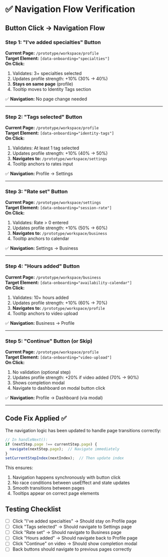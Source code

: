 # ✅ Navigation Flow Verification

## Button Click → Navigation Flow

### Step 1: "I've added specialties" Button
**Current Page:** `/prototype/workspace/profile`  
**Target Element:** `[data-onboarding="specialties"]`  
**On Click:**
1. Validates: 3+ specialties selected
2. Updates profile strength: +10% (30% → 40%)
3. **Stays on same page** (profile)
4. Tooltip moves to Identity Tags section

✅ **Navigation:** No page change needed

---

### Step 2: "Tags selected" Button  
**Current Page:** `/prototype/workspace/profile`  
**Target Element:** `[data-onboarding="identity-tags"]`  
**On Click:**
1. Validates: At least 1 tag selected
2. Updates profile strength: +10% (40% → 50%)
3. **Navigates to:** `/prototype/workspace/settings`
4. Tooltip anchors to rates input

✅ **Navigation:** Profile → Settings

---

### Step 3: "Rate set" Button
**Current Page:** `/prototype/workspace/settings`  
**Target Element:** `[data-onboarding="session-rate"]`  
**On Click:**
1. Validates: Rate > 0 entered
2. Updates profile strength: +10% (50% → 60%)
3. **Navigates to:** `/prototype/workspace/business`
4. Tooltip anchors to calendar

✅ **Navigation:** Settings → Business

---

### Step 4: "Hours added" Button
**Current Page:** `/prototype/workspace/business`  
**Target Element:** `[data-onboarding="availability-calendar"]`  
**On Click:**
1. Validates: 10+ hours added
2. Updates profile strength: +10% (60% → 70%)
3. **Navigates to:** `/prototype/workspace/profile`
4. Tooltip anchors to video upload

✅ **Navigation:** Business → Profile

---

### Step 5: "Continue" Button (or Skip)
**Current Page:** `/prototype/workspace/profile`  
**Target Element:** `[data-onboarding="video-upload"]`  
**On Click:**
1. No validation (optional step)
2. Updates profile strength: +20% if video added (70% → 90%)
3. Shows completion modal
4. Navigate to dashboard on modal button click

✅ **Navigation:** Profile → Dashboard (via modal)

---

## Code Fix Applied ✅

The navigation logic has been updated to handle page transitions correctly:

```typescript
// In handleNext():
if (nextStep.page !== currentStep.page) {
  navigate(nextStep.page);  // Navigate immediately
}
setCurrentStepIndex(nextIndex);  // Then update index
```

This ensures:
1. Navigation happens synchronously with button click
2. No race conditions between useEffect and state updates
3. Smooth transitions between pages
4. Tooltips appear on correct page elements

## Testing Checklist

- [ ] Click "I've added specialties" → Should stay on Profile page
- [ ] Click "Tags selected" → Should navigate to Settings page
- [ ] Click "Rate set" → Should navigate to Business page  
- [ ] Click "Hours added" → Should navigate back to Profile page
- [ ] Click "Continue" on video → Should show completion modal
- [ ] Back buttons should navigate to previous pages correctly
